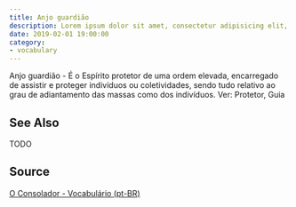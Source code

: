 ```yaml
---
title: Anjo guardião
description: Lorem ipsum dolor sit amet, consectetur adipisicing elit, sed do eiusmod tempor incididunt ut labore et dolore magna aliqua.  TODO
date: 2019-02-01 19:00:00
category:
- vocabulary
---
```


Anjo guardião - É o Espírito protetor de uma ordem elevada, encarregado de assistir e proteger indivíduos ou coletividades, sendo tudo relativo ao grau de adiantamento das massas como dos indivíduos. Ver: Protetor, Guia

## See Also
TODO

## Source
[O Consolador - Vocabulário (pt-BR)](http://www.oconsolador.com.br/linkfixo/vocabulario/principal.html)
